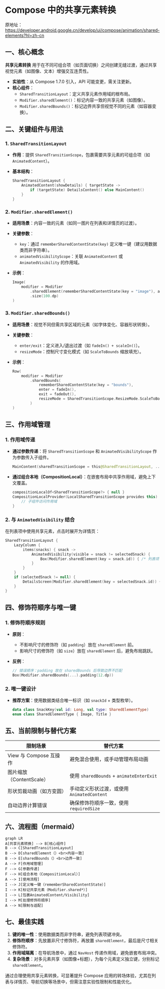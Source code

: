 
# Compose 中的共享元素转换  

原地址：<https://developer.android.google.cn/develop/ui/compose/animation/shared-elements?hl=zh-cn>  

## 一、核心概念  

**共享元素转换** 用于在不同可组合项（如页面切换）之间创建无缝过渡，通过共享视觉元素（如图像、文本）增强交互连贯性。  

- **实验性**：从 Compose 1.7.0 引入，API 可能变更，需关注更新。  
- **核心组件**：  
  - `SharedTransitionLayout`：定义共享元素作用域的根布局。  
  - `Modifier.sharedElement()`：标记内容一致的共享元素（如图像）。  
  - `Modifier.sharedBounds()`：标记边界共享但视觉不同的元素（如容器变换）。  

## 二、关键组件与用法  

### 1. `SharedTransitionLayout`  

- **作用**：提供 `SharedTransitionScope`，包裹需要共享元素的可组合项（如 `AnimatedContent`）。  
- **基本结构**：  

  ```kotlin  
  SharedTransitionLayout {  
      AnimatedContent(showDetails) { targetState ->  
          if (targetState) DetailsContent() else MainContent()  
      }  
  }  
  ```  

### 2. `Modifier.sharedElement()`  

- **适用场景**：内容一致的元素（如同一图片在列表和详情页的过渡）。  
- **关键参数**：  
  - `key`：通过 `rememberSharedContentState(key)` 定义唯一键（建议用数据类而非字符串）。  
  - `animatedVisibilityScope`：关联 `AnimatedContent` 或 `AnimatedVisibility` 的作用域。  
- **示例**：  

  ```kotlin  
  Image(  
      modifier = Modifier  
          .sharedElement(rememberSharedContentState(key = "image"), animatedVisibilityScope = this@AnimatedContent)  
          .size(100.dp)  
  )  
  ```  

### 3. `Modifier.sharedBounds()`  

- **适用场景**：视觉不同但需共享区域的元素（如字体变化、容器形状转换）。  
- **关键参数**：  
  - `enter/exit`：定义进入/退出过渡（如 `fadeIn() + scaleIn()`）。  
  - `resizeMode`：控制尺寸变化模式（如 `ScaleToBounds` 缩放填充）。  
- **示例**：  

  ```kotlin  
  Row(  
      modifier = Modifier  
          .sharedBounds(  
              rememberSharedContentState(key = "bounds"),  
              enter = fadeIn(),  
              exit = fadeOut(),  
              resizeMode = SharedTransitionScope.ResizeMode.ScaleToBounds()  
          )  
  )  
  ```  

## 三、作用域管理  

### 1. 作用域传递  

- **通过参数传递**：将 `SharedTransitionScope` 和 `AnimatedVisibilityScope` 作为参数传入子组件。  

  ```kotlin  
  MainContent(sharedTransitionScope = this@SharedTransitionLayout, ...)  
  ```  

- **通过组合本地（CompositionLocal）**：在嵌套布局中共享作用域，避免上下文覆盖。  

  ```kotlin  
  compositionLocalOf<SharedTransitionScope?> { null }  
  CompositionLocalProvider(LocalSharedTransitionScope provides this) {  
      // 子组件访问作用域  
  }  
  ```  

### 2. 与 `AnimatedVisibility` 结合  

在列表项中使用共享元素，点击时展开为详情页：  

```kotlin  
SharedTransitionLayout {  
    LazyColumn {  
        items(snacks) { snack ->  
            AnimatedVisibility(visible = snack != selectedSnack) {  
                Box(Modifier.sharedElement(key = snack.id)) { /* 列表项 */ }  
            }  
        }  
    }  
    if (selectedSnack != null) {  
        DetailsScreen(Modifier.sharedElement(key = selectedSnack.id)) { /* 详情页 */ }  
    }  
}  
```  

## 四、修饰符顺序与唯一键  

### 1. 修饰符顺序规则  

- **原则**：  
  - 不影响尺寸的修饰符（如 `padding`）放在 `sharedElement` 前。  
  - 影响尺寸的修饰符（如 `size`）放在 `sharedElement` 后，避免布局跳跃。  
- **反例**：  

  ```kotlin  
  // 错误顺序：padding 放在 sharedBounds 后导致边界不匹配  
  Box(Modifier.sharedBounds(...).padding(12.dp))  
  ```  

### 2. 唯一键设计  

- **推荐方案**：使用数据类结合唯一标识（如 `snackId` + 类型枚举）。  

  ```kotlin  
  data class SnackKey(val id: Long, val type: SharedElementType)  
  enum class SharedElementType { Image, Title }  
  ```  

## 五、当前限制与替代方案  

| **限制场景**               | **替代方案**                              |  
|---------------------------|------------------------------------------|  
| View 与 Compose 互操作     | 避免混合使用，或手动管理布局动画          |  
| 图片缩放（ContentScale）   | 使用 `sharedBounds` + `animateEnterExit`   |  
| 形状剪裁动画（如方变圆）   | 手动定义形状过渡，或使用 `AnimatedContent`|  
| 自动边界计算错误          | 确保修饰符顺序一致，使用 `requiredSize`   |  

## 六、流程图（mermaid）  

```mermaid  
graph LR  
A[共享元素转换] --> B[核心组件]  
B --> C[SharedTransitionLayout]  
B --> D[sharedElement（）<br>内容一致]  
B --> E[sharedBounds（）<br>边界一致]  
A --> F[作用域管理]  
F --> G[参数传递]  
F --> H[组合本地（CompositionLocal）]  
A --> I[使用流程]  
I --> J[定义唯一键（rememberSharedContentState）]  
I --> K[标记共享元素（Modifier.shared*）]  
I --> L[包裹AnimatedContent/Visibility]  
I --> M[处理修饰符顺序]  
A --> N[限制与适配]  
```  

## 七、最佳实践  

1. **键的唯一性**：使用数据类而非字符串，避免列表项键冲突。  
2. **修饰符顺序**：先放置非尺寸修饰符，再放置 `sharedElement`，最后是尺寸相关修饰符。  
3. **作用域隔离**：在导航场景中，通过 `NavHost` 传递作用域，避免嵌套布局冲突。  
4. **复杂场景**：对多元素共享（如图像+标题），为每个元素定义独立键，分别标记 `sharedElement`。  

通过合理使用共享元素转换，可显著提升 Compose 应用的转场体验，尤其在列表与详情页、导航切换等场景中，但需注意实验性限制和性能优化。
